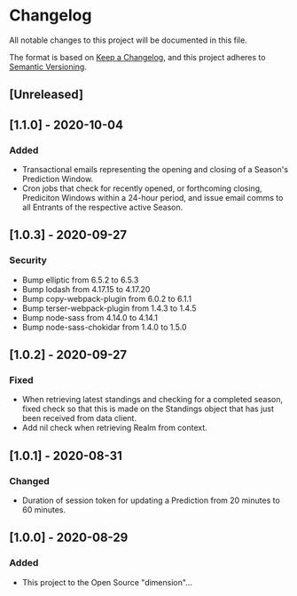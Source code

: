 # Changelog
All notable changes to this project will be documented in this file.

The format is based on [Keep a Changelog](https://keepachangelog.com/en/1.0.0/),
and this project adheres to [Semantic Versioning](https://semver.org/spec/v2.0.0.html).

## [Unreleased]

## [1.1.0] - 2020-10-04
### Added
- Transactional emails representing the opening and closing of a Season's Prediction Window.
- Cron jobs that check for recently opened, or forthcoming closing, Prediciton Windows within a 24-hour period, and issue
email comms to all Entrants of the respective active Season.

## [1.0.3] - 2020-09-27
### Security
- Bump elliptic from 6.5.2 to 6.5.3
- Bump lodash from 4.17.15 to 4.17.20
- Bump copy-webpack-plugin from 6.0.2 to 6.1.1
- Bump terser-webpack-plugin from 1.4.3 to 1.4.5
- Bump node-sass from 4.14.0 to 4.14.1
- Bump node-sass-chokidar from 1.4.0 to 1.5.0

## [1.0.2] - 2020-09-27
### Fixed
- When retrieving latest standings and checking for a completed season, fixed check so that this is made on the
Standings object that has just been received from data client.
- Add nil check when retrieving Realm from context.

## [1.0.1] - 2020-08-31
### Changed
- Duration of session token for updating a Prediction from 20 minutes to 60 minutes.

## [1.0.0] - 2020-08-29
### Added
- This project to the Open Source "dimension"...
